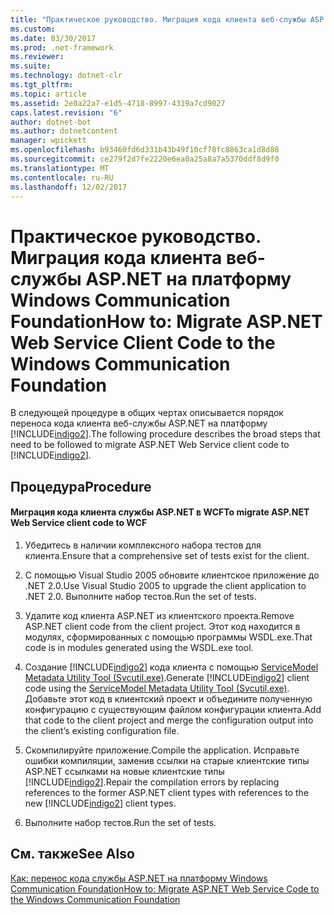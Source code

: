 ```yaml
---
title: "Практическое руководство. Миграция кода клиента веб-службы ASP.NET на платформу Windows Communication Foundation"
ms.custom: 
ms.date: 03/30/2017
ms.prod: .net-framework
ms.reviewer: 
ms.suite: 
ms.technology: dotnet-clr
ms.tgt_pltfrm: 
ms.topic: article
ms.assetid: 2e0a22a7-e1d5-4718-8997-4319a7cd9027
caps.latest.revision: "6"
author: dotnet-bot
ms.author: dotnetcontent
manager: wpickett
ms.openlocfilehash: b93460fd6d331b43b49f10cf78fc8863ca1d8d88
ms.sourcegitcommit: ce279f2d7fe2220e6ea0a25a8a7a5370ddf8d9f0
ms.translationtype: MT
ms.contentlocale: ru-RU
ms.lasthandoff: 12/02/2017
---
```

# <a name="how-to-migrate-aspnet-web-service-client-code-to-the-windows-communication-foundation"></a><span data-ttu-id="69524-102">Практическое руководство. Миграция кода клиента веб-службы ASP.NET на платформу Windows Communication Foundation</span><span class="sxs-lookup"><span data-stu-id="69524-102">How to: Migrate ASP.NET Web Service Client Code to the Windows Communication Foundation</span></span>
<span data-ttu-id="69524-103">В следующей процедуре в общих чертах описывается порядок переноса кода клиента веб-службы ASP.NET на платформу [!INCLUDE[indigo2](../../../../includes/indigo2-md.md)].</span><span class="sxs-lookup"><span data-stu-id="69524-103">The following procedure describes the broad steps that need to be followed to migrate ASP.NET Web Service client code to [!INCLUDE[indigo2](../../../../includes/indigo2-md.md)].</span></span>  
  
## <a name="procedure"></a><span data-ttu-id="69524-104">Процедура</span><span class="sxs-lookup"><span data-stu-id="69524-104">Procedure</span></span>  
  
#### <a name="to-migrate-aspnet-web-service-client-code-to-wcf"></a><span data-ttu-id="69524-105">Миграция кода клиента службы ASP.NET в WCF</span><span class="sxs-lookup"><span data-stu-id="69524-105">To migrate ASP.NET Web Service client code to WCF</span></span>  
  
1.  <span data-ttu-id="69524-106">Убедитесь в наличии комплексного набора тестов для клиента.</span><span class="sxs-lookup"><span data-stu-id="69524-106">Ensure that a comprehensive set of tests exist for the client.</span></span>  
  
2.  <span data-ttu-id="69524-107">С помощью Visual Studio 2005 обновите клиентское приложение до .NET 2.0.</span><span class="sxs-lookup"><span data-stu-id="69524-107">Use Visual Studio 2005 to upgrade the client application to .NET 2.0.</span></span> <span data-ttu-id="69524-108">Выполните набор тестов.</span><span class="sxs-lookup"><span data-stu-id="69524-108">Run the set of tests.</span></span>  
  
3.  <span data-ttu-id="69524-109">Удалите код клиента ASP.NET из клиентского проекта.</span><span class="sxs-lookup"><span data-stu-id="69524-109">Remove ASP.NET client code from the client project.</span></span> <span data-ttu-id="69524-110">Этот код находится в модулях, сформированных с помощью программы WSDL.exe.</span><span class="sxs-lookup"><span data-stu-id="69524-110">That code is in modules generated using the WSDL.exe tool.</span></span>  
  
4.  <span data-ttu-id="69524-111">Создание [!INCLUDE[indigo2](../../../../includes/indigo2-md.md)] кода клиента с помощью [ServiceModel Metadata Utility Tool (Svcutil.exe)](../../../../docs/framework/wcf/servicemodel-metadata-utility-tool-svcutil-exe.md).</span><span class="sxs-lookup"><span data-stu-id="69524-111">Generate [!INCLUDE[indigo2](../../../../includes/indigo2-md.md)] client code using the [ServiceModel Metadata Utility Tool (Svcutil.exe)](../../../../docs/framework/wcf/servicemodel-metadata-utility-tool-svcutil-exe.md).</span></span> <span data-ttu-id="69524-112">Добавьте этот код в клиентский проект и объедините полученную конфигурацию с существующим файлом конфигурации клиента.</span><span class="sxs-lookup"><span data-stu-id="69524-112">Add that code to the client project and merge the configuration output into the client’s existing configuration file.</span></span>  
  
5.  <span data-ttu-id="69524-113">Скомпилируйте приложение.</span><span class="sxs-lookup"><span data-stu-id="69524-113">Compile the application.</span></span> <span data-ttu-id="69524-114">Исправьте ошибки компиляции, заменив ссылки на старые клиентские типы ASP.NET ссылками на новые клиентские типы [!INCLUDE[indigo2](../../../../includes/indigo2-md.md)].</span><span class="sxs-lookup"><span data-stu-id="69524-114">Repair the compilation errors by replacing references to the former ASP.NET client types with references to the new [!INCLUDE[indigo2](../../../../includes/indigo2-md.md)] client types.</span></span>  
  
6.  <span data-ttu-id="69524-115">Выполните набор тестов.</span><span class="sxs-lookup"><span data-stu-id="69524-115">Run the set of tests.</span></span>  
  
## <a name="see-also"></a><span data-ttu-id="69524-116">См. также</span><span class="sxs-lookup"><span data-stu-id="69524-116">See Also</span></span>  
 [<span data-ttu-id="69524-117">Как: перенос кода службы ASP.NET на платформу Windows Communication Foundation</span><span class="sxs-lookup"><span data-stu-id="69524-117">How to: Migrate ASP.NET Web Service Code to the Windows Communication Foundation</span></span>](../../../../docs/framework/wcf/feature-details/migrate-asp-net-web-service-to-wcf.md)

